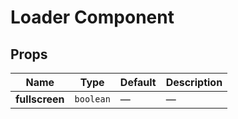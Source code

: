# Loader Component

## Props

| Name | Type | Default | Description |
|------|------|---------|-------------|
| **fullscreen** | `boolean` | — | — |
